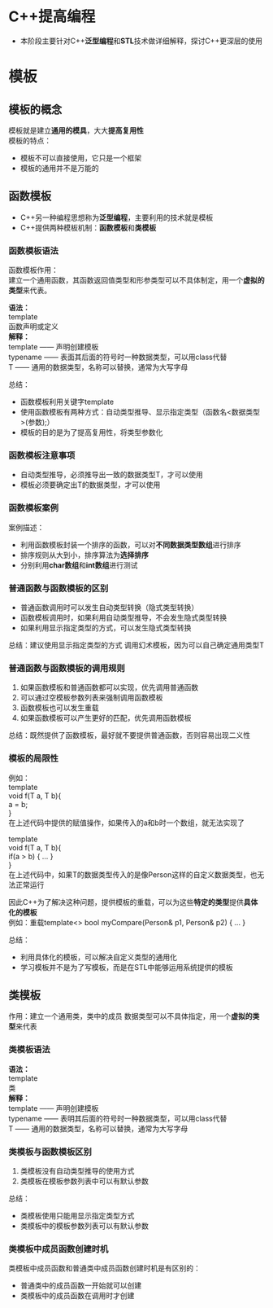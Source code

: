 # C++提高编程
 * 本阶段主要针对C++**泛型编程**和**STL**技术做详细解释，探讨C++更深层的使用  
  
# 模板
## 模板的概念
模板就是建立**通用的模具**，大大**提高复用性**  
模板的特点：  
 * 模板不可以直接使用，它只是一个框架  
 * 模板的通用并不是万能的  
  
## 函数模板
 * C++另一种编程思想称为**泛型编程**，主要利用的技术就是模板  
 * C++提供两种模板机制：**函数模板**和**类模板**  
### 函数模板语法
函数模板作用：  
建立一个通用函数，其函数返回值类型和形参类型可以不具体制定，用一个**虚拟的类型**来代表。  
  
**语法：**  
template<typename T>  
函数声明或定义  
**解释：**  
template —— 声明创建模板  
typename —— 表面其后面的符号时一种数据类型，可以用class代替  
T —— 通用的数据类型，名称可以替换，通常为大写字母  
  
总结：  
 * 函数模板利用关键字template  
 * 使用函数模板有两种方式：自动类型推导、显示指定类型（函数名<数据类型>(参数);）  
 * 模板的目的是为了提高复用性，将类型参数化  
  
### 函数模板注意事项
 * 自动类型推导，必须推导出一致的数据类型T，才可以使用  
 * 模板必须要确定出T的数据类型，才可以使用  
  
### 函数模板案例
案例描述：  
 * 利用函数模板封装一个排序的函数，可以对**不同数据类型数组**进行排序  
 * 排序规则从大到小，排序算法为**选择排序**  
 * 分别利用**char数组**和**int数组**进行测试  
  
### 普通函数与函数模板的区别
 * 普通函数调用时可以发生自动类型转换（隐式类型转换）  
 * 函数模板调用时，如果利用自动类型推导，不会发生隐式类型转换  
 * 如果利用显示指定类型的方式，可以发生隐式类型转换  
  
总结：建议使用显示指定类型的方式 调用幻术模板，因为可以自己确定通用类型T  
  
### 普通函数与函数模板的调用规则
 1. 如果函数模板和普通函数都可以实现，优先调用普通函数  
 2. 可以通过空模板参数列表来强制调用函数模板  
 3. 函数模板也可以发生重载  
 4. 如果函数模板可以产生更好的匹配，优先调用函数模板  
  
总结：既然提供了函数模板，最好就不要提供普通函数，否则容易出现二义性  
  
### 模板的局限性
例如：  
 template<class T>  
 void f(T a, T b){  
    a = b;  
 }  
 在上述代码中提供的赋值操作，如果传入的a和b时一个数组，就无法实现了  
  
 template<class T>  
 void f(T a, T b){  
    if(a > b) { ... }  
 }  
 在上述代码中，如果T的数据类型传入的是像Person这样的自定义数据类型，也无法正常运行  
  
因此C++为了解决这种问题，提供模板的重载，可以为这些**特定的类型**提供**具体化的模板**  
例如：重载template<> bool myCompare(Person& p1, Person& p2) { ... }  
  
总结：  
 * 利用具体化的模板，可以解决自定义类型的通用化  
 * 学习模板并不是为了写模板，而是在STL中能够运用系统提供的模板  
  
## 类模板
作用：建立一个通用类，类中的成员 数据类型可以不具体指定，用一个**虚拟的类型**来代表  
  
### 类模板语法
**语法：**  
 template<typename T>  
 类  
**解释：**  
template —— 声明创建模板  
typename —— 表明其后面的符号时一种数据类型，可以用class代替  
T —— 通用的数据类型，名称可以替换，通常为大写字母  
  
### 类模板与函数模板区别
 1. 类模板没有自动类型推导的使用方式  
 2. 类模板在模板参数列表中可以有默认参数  
  
总结：  
 * 类模板使用只能用显示指定类型方式  
 * 类模板中的模板参数列表可以有默认参数  
  
### 类模板中成员函数创建时机
类模板中成员函数和普通类中成员函数创建时机是有区别的：  
 * 普通类中的成员函数一开始就可以创建  
 * 类模板中的成员函数在调用时才创建  
  
